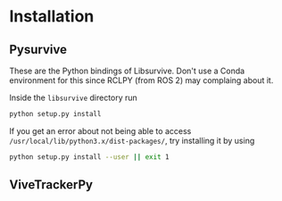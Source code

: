 # Installation


## Pysurvive

These are the Python bindings of Libsurvive. Don't use a Conda environment for this since RCLPY (from ROS 2) may complaing about it.

Inside the `libsurvive` directory run
```sh
python setup.py install
```
If you get an error about not being able to access `/usr/local/lib/python3.x/dist-packages/`, try installing it by using 
```sh
python setup.py install --user || exit 1
```

## ViveTrackerPy

